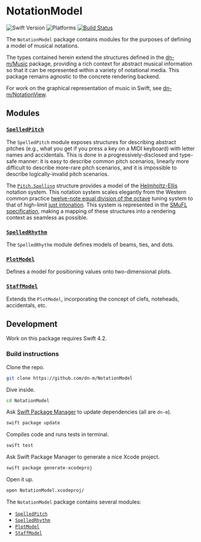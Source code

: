# NotationModel

![Swift Version](https://img.shields.io/badge/Swift-4.2-orange.svg)
![Platforms](https://img.shields.io/badge/platform-macOS%20%7C%20Linux-lightgrey.svg)
[![Build Status](https://travis-ci.org/dn-m/NotationModel.svg?branch=master)](https://travis-ci.org/dn-m/NotationModel)

The `NotationModel` package contains modules for the purposes of defining a model of musical notations.

The types contained herein extend the structures defined in the [dn-m/Music](https://github.com/dn-m/Music) package, providing a rich context for abstract musical information so that it can be represented within a variety of notational media. This package remains agnostic to the concrete rendering backend.

For work on the graphical representation of music in Swift, see [dn-m/NotationView](https://github.com/dn-m/NotationView).

## Modules

### [`SpelledPitch`](https://github.com/dn-m/NotationModel/tree/master/Sources/SpelledPitch)

The `SpelledPitch` module exposes structures for describing abstract pitches (e.g., what you get if you press a key on a MIDI keyboard) with letter names and accidentals. This is done in a progressively-disclosed and type-safe manner: it is easy to describe common pitch scenarios, linearly more difficult to describe more-rare pitch scenarios, and it is impossible to describe logically-invalid pitch scenarios.

The [`Pitch.Spelling`](https://github.com/dn-m/NotationModel/blob/master/Sources/SpelledPitch/Pitch.Spelling.swift) structure provides a model of the [Helmholtz-Ellis](http://www.marcsabat.com/pdfs/notation.pdf) notation system. This notation system scales elegantly from the Western common practice [twelve-note equal division of the octave](https://en.wikipedia.org/wiki/Equal_temperament) tuning system to that of high-limit [just intonation](https://en.wikipedia.org/wiki/Just_intonation). This system is represented in the [SMuFL specification](http://www.smufl.org/version/1.2/range/extendedHelmholtzEllisAccidentalsJustIntonation/), making a mapping of these structures into a rendering context as seamless as possible.

### [`SpelledRhythm`](https://github.com/dn-m/NotationModel/tree/master/Sources/SpelledRhythm)

The `SpelledRhythm` module defines models of beams, ties, and dots.

### [`PlotModel`](https://github.com/dn-m/NotationModel/tree/master/Sources/PlotModel)

Defines a model for positioning values onto two-dimensional plots.

### [`StaffModel`](https://github.com/dn-m/NotationModel/tree/master/Sources/StaffModel)

Extends the `PlotModel`, incorporating the concept of clefs, noteheads, accidentals, etc.

## Development

Work on this package requires Swift 4.2.

### Build instructions

Clone the repo.

```Bash
git clone https://github.com/dn-m/NotationModel
```

Dive inside.

```Bash
cd NotationModel
```

Ask [Swift Package Manager](https://swift.org/package-manager/) to update dependencies (all are `dn-m`).

```Bash
swift package update
```

Compiles code and runs tests in terminal.

```Bash
swift test
```

Ask Swift Package Manager to generate a nice Xcode project.

```Bash
swift package generate-xcodeproj
```

Open it up.

```Bash
open NotationModel.xcodeproj/
```

The `NotationModel` package contains several modules:

- [`SpelledPitch`](https://github.com/dn-m/NotationModel/tree/master/Sources/SpelledPitch)
- [`SpelledRhythm`](https://github.com/dn-m/NotationModel/tree/master/Sources/SpelledRhythm)
- [`PlotModel`](https://github.com/dn-m/NotationModel/tree/master/Sources/PlotModel)
- [`StaffModel`](https://github.com/dn-m/NotationModel/tree/master/Sources/StaffModel)
